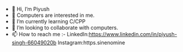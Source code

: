 - 👋 Hi, I’m Piyush
- 👀 Computers are interested in me.
- 🌱 I’m currently learning C/CPP
- 💞️ I’m looking to collaborate with computers.
- 📫 How to reach me :- LinkedIn:https://www.linkedin.com/in/piyush-singh-66049020b
                         Instagram:https.sinenomine

<!---
https-piyush/https-piyush is a ✨ special ✨ repository because its `README.md` (this file) appears on your GitHub profile.
You can click the Preview link to take a look at your changes.
--->
